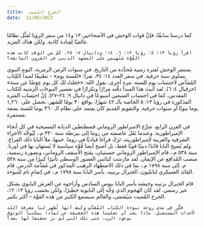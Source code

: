 ```yaml
---
title:  الجرح المُميت
date:  11/06/2023
---
```


كما درسنا سابقًا، فإنَّ قوات الوحش في الأصحاحين ١٣ و١٤ من سفر الرؤيا تُمَثِّل نظامًا عالميًا لِعِبادة كاذبة. ولكن هناك المزيد.

`اقرأ رؤيا ١٣: ٥؛ رؤيا ١٢: ٦، ١٤؛ ودانيال ٧: ٢٥. كَمْ من الوقت كانت هذه القُوَّة سَتُهَيمن على المشهد الديني في القرون السابقة؟`

يستمر الوحش لفترة زمنية مُحدَّدة من التاريخ. في سنوات الزمن الرمزية، اليوم النبوي يساوي سنة حرفية. في سفر العدد ١٤: ٣٤، نقرأ: «للسنة يوم» - تطبيقًا لمبدأ الكِتاب المُقدَّس لاحتساب يوم للسنة. مرة أخرى، يقول الله: «جَعَلتُ لكَ كل يوم عِوَضًا عن سنة» (حزقيال ٤: ٦). لقد أثبتَ هذا المبدأ دقَّته مرارًا وتكرارًا في تفسير النبوءات الزمنية للكتاب المقدس، كما في احتساب السبعين أسبوعًا في دانيال ٩: ٢٤–٢٧). إنَّ احتِساب الفترة المذكورة في رؤيا ١٣: ٥ الخاصة بالـ ٤٢ شهرًا، بواقع ٣٠ يومًا للشهر، نحصل على ١,٢٦٠ يوما نبويًا أو سنوات حرفية. والتقويم القديم كان يعتمد على نظام الـ ٣٦٠ يوما للسنة بصفة مستمرة.

في القرن الرابع، شرَّع الامبراطور الروماني قسطنطين الديانة المسيحية في كل أنحاء الإمبراطورية. وعندما نَقَلَ عاصمته من روما إلى بيزنطة سنة ٣٣٠ م.، لِيُوحِّد الأجزاء الشرقية والغربية لإمبراطوريته، تَرَكَ فراغا قياديًا في روما. حينها، ملأ البابا ذلك الفراغ. ولم يُصبِح البابا قائدًا دينيًا قويًا فقط، بل أصبح أيضا قُوَّة سياسية لا يُستهان بها في أوربا. سنة ٥٣٨ م.، قام الإمبراطور الروماني جستنيان، بِمَنح الأسقف الروماني، وبصورة رسمية، منصب المُدافِع عن الإيمان. لقد مارَسَت كنائس العصور الوسطى تأثيرًا كبيرًا مِن سنة ٥٣٨ م. إلى سنة ١٧٩٨ م.، بما في ذلك الاضطهاد الرهيب المذكور في مُقدِّمة الدرس. قام القائد العسكري لنابليون، الجنرال برتييه، بأسر البابا سنة ١٧٩٨ م.، في إتمامٍ تام للنبوءة.

قام الجنرال برتييه وجيشه بأسر البابا بيوس السادس وأزاحوه عن العرش البابوي بشكل غير رسمي. لقد كان الهجوم الذي وَجِّه إلى البابوية خطيرًا، ولكن بحسب رؤيا ١٣: ١٢، الجرح المُميت سَيُشفى، والعالم سيسمع الكثير من هذه القوَّة – أكثر بكثير.

`فكِّر في مدى روعة نبوءة الكِتاب المُقدَّس وكيف أنها تُظهر لنا معرفة الله لأحداث المستقبل. ماذا يجب أن تعلمنا هذه الحقيقة عن لماذا يمكننا الوثوق بوعود الرب، حتى تلك التي لم نرَ تحقيقا لها بعد؟`
